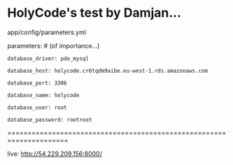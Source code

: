HolyCode's test by Damjan...
======================================================================

app/config/parameters.yml 

parameters: # (of importance...)

    database_driver: pdo_mysql
    
    database_host: holycode.cr6tqdm9aibe.eu-west-1.rds.amazonaws.com
    
    database_port: 3306
    
    database_name: holycode
    
    database_user: root
    
    database_password: rootroot
    
=====================================================================    
    
live: http://54.229.209.156:8000/

